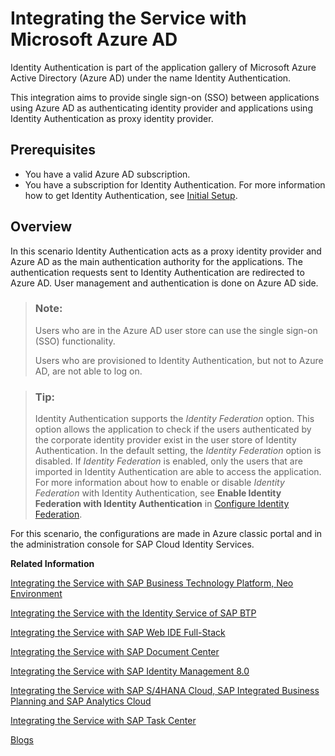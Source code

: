 <!-- loio626b17331b4d4014b8790d3aea70b240 -->

# Integrating the Service with Microsoft Azure AD

Identity Authentication is part of the application gallery of Microsoft Azure Active Directory \(Azure AD\) under the name Identity Authentication.

This integration aims to provide single sign-on \(SSO\) between applications using Azure AD as authenticating identity provider and applications using Identity Authentication as proxy identity provider.



## Prerequisites

-   You have a valid Azure AD subscription.
-   You have a subscription for Identity Authentication. For more information how to get Identity Authentication, see [Initial Setup](../initial-setup-31af7da.md).



## Overview

In this scenario Identity Authentication acts as a proxy identity provider and Azure AD as the main authentication authority for the applications. The authentication requests sent to Identity Authentication are redirected to Azure AD. User management and authentication is done on Azure AD side.

> ### Note:  
> Users who are in the Azure AD user store can use the single sign-on \(SSO\) functionality.
> 
> Users who are provisioned to Identity Authentication, but not to Azure AD, are not able to log on.

> ### Tip:  
> Identity Authentication supports the *Identity Federation* option. This option allows the application to check if the users authenticated by the corporate identity provider exist in the user store of Identity Authentication. In the default setting, the *Identity Federation* option is disabled. If *Identity Federation* is enabled, only the users that are imported in Identity Authentication are able to access the application. For more information about how to enable or disable *Identity Federation* with Identity Authentication, see **Enable Identity Federation with Identity Authentication** in [Configure Identity Federation](../Operation-Guide/configure-identity-federation-c029bbb.md).

For this scenario, the configurations are made in Azure classic portal and in the administration console for SAP Cloud Identity Services.

**Related Information**  


[Integrating the Service with SAP Business Technology Platform, Neo Environment](integrating-the-service-with-sap-business-technology-platform-neo-environment-fe84459.md#loiofe84459e688c43698591d3b9e1aac828 "SAP BTP acts as a service provider, and Identity Authentication acts as an identity provider in this setup.")

[Integrating the Service with the Identity Service of SAP BTP](integrating-the-service-with-the-identity-service-of-sap-btp-d5cd80c.md "The Identity service of SAP BTP enables you to delegate authentication to the Identity Authentication service. The Identity service automates the creation of OpenID Connect (OIDC) applications for the Identity Authentication service for each application the Identity service registers.")

[Integrating the Service with SAP Web IDE Full-Stack](integrating-the-service-with-sap-web-ide-full-stack-313f545.md#loio313f5456f3ab41ca925d555cda748f39 "You can use Identity Authentication as identity provider for SAP Web IDE Full-Stack.")

[Integrating the Service with SAP Document Center](integrating-the-service-with-sap-document-center-397683c.md#loio397683cff69d44c5bb2b38c76714c6ca "You can use Identity Authentication as identity provider for SAP Document Center.")

[Integrating the Service with SAP Identity Management 8.0](integrating-the-service-with-sap-identity-management-8-0-f44f931.md "")

[Integrating the Service with SAP S/4HANA Cloud, SAP Integrated Business Planning and SAP Analytics Cloud](integrating-the-service-with-sap-s-4hana-cloud-sap-integrated-business-planning-and-sap-a-dd61aea.md "This integration document aims to provide information about single sign-on (SSO) options for SAP S/4HANA Cloud or SAP Integrated Business Planning and SAP Analytics Cloud, that use Identity Authentication as an authenticating or proxy identity provider.")

[Integrating the Service with SAP Task Center](integrating-the-service-with-sap-task-center-ab5e90e.md)

[Blogs](blogs-a89ca3e.md "Links to blogs and documents about integration scenarios with Identity Authentication.")


